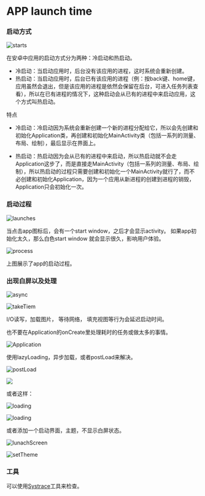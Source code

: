 # APP launch time


### 启动方式

![starts](https://github.com/RogerGold/media/blob/master/starts.PNG)

在安卓中应用的启动方式分为两种：冷启动和热启动。

- 冷启动：当启动应用时，后台没有该应用的进程，这时系统会重新创建。
- 热启动：当启动应用时，后台已有该应用的进程（例：按back键、home键，应用虽然会退出，但是该应用的进程是依然会保留在后台，可进入任务列表查看），所以在已有进程的情况下，这种启动会从已有的进程中来启动应用，这个方式叫热启动。

特点

- 冷启动：冷启动因为系统会重新创建一个新的进程分配给它，所以会先创建和初始化Application类，再创建和初始化MainActivity类（包括一系列的测量、布局、绘制），最后显示在界面上。

- 热启动：热启动因为会从已有的进程中来启动，所以热启动就不会走Application这步了，而是直接走MainActivity（包括一系列的测量、布局、绘制），所以热启动的过程只需要创建和初始化一个MainActivity就行了，而不必创建和初始化Application，因为一个应用从新进程的创建到进程的销毁，Application只会初始化一次。

### 启动过程

![launches](https://github.com/RogerGold/media/blob/master/launches.PNG)

当点击app图标后，会有一个start window，之后才会显示activity。
如果app初始化太久，那么白色start window 就会显示很久，影响用户体验。

 ![process](https://github.com/RogerGold/media/blob/master/process.PNG)

  上图展示了app的启动过程。

### 出现白屏以及处理

![async](https://github.com/RogerGold/media/blob/master/async.PNG)

![takeTiem](https://github.com/RogerGold/media/blob/master/takeTiem.PNG)

I/O读写，加载图片， 等待网络， 填充视图等行为会延迟启动时间。

也不要在Application的onCreate里处理耗时的任务或做太多的事情。

![Application](https://github.com/RogerGold/media/blob/master/Application.PNG)

使用lazyLoading，异步加载，或者postLoad来解决。

![postLoad](https://github.com/RogerGold/media/blob/master/postLoad.PNG)

![](https://github.com/RogerGold/media/blob/master/lazyLoading.PNG)

或者这样：

![loading](https://github.com/RogerGold/media/blob/master/delay.PNG)

![loading](https://github.com/RogerGold/media/blob/master/loading.PNG)


或者添加一个启动界面，主题，不显示白屏状态。

![lunachScreen](https://github.com/RogerGold/media/blob/master/lunachScreen.PNG)

![setTheme](https://github.com/RogerGold/media/blob/master/setTheme.PNG)



### 工具
可以使用[Systrace](https://developer.android.com/studio/profile/systrace.html)工具来检查。

